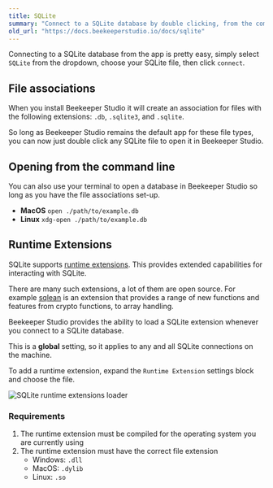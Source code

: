 ```yaml
---
title: SQLite
summary: "Connect to a SQLite database by double clicking, from the command line, or from the app. You can also optionally load runtime extensions"
old_url: "https://docs.beekeeperstudio.io/docs/sqlite"
---
```


Connecting to a SQLite database from the app is pretty easy, simply select `SQLite` from the dropdown, choose your SQLite file, then click `connect`.

## File associations

When you install Beekeeper Studio it will create an association for files with the following extensions: `.db`, `.sqlite3`, and `.sqlite`.

So long as Beekeeper Studio remains the default app for these file types, you can now just double click any SQLite file to open it in Beekeeper Studio.

## Opening from the command line

You can also use your terminal to open a database in Beekeeper Studio so long as you have the file associations set-up.

- **MacOS** `open ./path/to/example.db`
- **Linux** `xdg-open ./path/to/example.db`

## Runtime Extensions

SQLite supports [runtime extensions](https://www.sqlite.org/loadext.html). This provides extended capabilities for interacting with SQLite.

There are many such extensions, a lot of them are open source. For example [sqlean](https://github.com/nalgeon/sqlean) is an extension that provides a range of new functions and features from crypto functions, to array handling.

Beekeeper Studio provides the ability to load a SQLite extension whenever you connect to a SQLite database.

This is a **global** setting, so it applies to any and all SQLite connections on the machine.

To add a runtime extension, expand the `Runtime Extension` settings block and choose the file.

![SQLite runtime extensions loader](/assets/images/sqlite-88.png)

### Requirements

1. The runtime extension must be compiled for the operating system you are currently using
2. The runtime extension must have the correct file extension
	- Windows: `.dll`
    - MacOS: `.dylib`
    - Linux: `.so`












